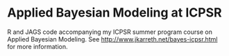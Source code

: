 Applied Bayesian Modeling at ICPSR
=========

R and JAGS code accompanying my ICPSR summer program course on Applied Bayesian Modeling. See <http://www.jkarreth.net/bayes-icpsr.html> for more information.
